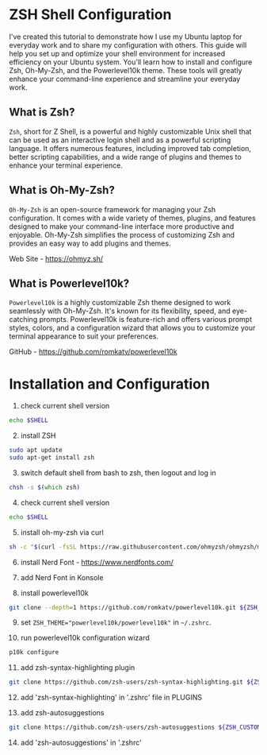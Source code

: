 # **ZSH Shell Configuration**

I've created this tutorial to demonstrate how I use my Ubuntu laptop for everyday work and to share 
my configuration with others. This guide will help you set up and optimize your shell environment 
for increased efficiency on your Ubuntu system. You'll learn how to install and configure Zsh, 
Oh-My-Zsh, and the Powerlevel10k theme. These tools will greatly enhance your command-line experience 
and streamline your everyday work.

## **What is Zsh?**

`Zsh`, short for Z Shell, is a powerful and highly customizable Unix shell that can be used as an interactive login shell and as a powerful scripting language. It offers numerous features, including improved tab completion, better scripting capabilities, and a wide range of plugins and themes to enhance your terminal experience.

## **What is Oh-My-Zsh?**

`Oh-My-Zsh` is an open-source framework for managing your Zsh configuration. It comes with a wide variety of themes, plugins, and features designed to make your command-line interface more productive and enjoyable. Oh-My-Zsh simplifies the process of customizing Zsh and provides an easy way to add plugins and themes.

Web Site - <https://ohmyz.sh/>


## **What is Powerlevel10k?**

`Powerlevel10k` is a highly customizable Zsh theme designed to work seamlessly with Oh-My-Zsh. 
It's known for its flexibility, speed, and eye-catching prompts. Powerlevel10k is feature-rich and 
offers various prompt styles, colors, and a configuration wizard that allows you to customize your 
terminal appearance to suit your preferences.

GitHub - <https://github.com/romkatv/powerlevel10k>

# **Installation and Configuration**

1. check current shell  version
```zsh
echo $SHELL
```

2. install ZSH
```zsh
sudo apt update
sudo apt-get install zsh
```

3. switch default shell from bash to zsh, then logout and log in
```zsh
chsh -s $(which zsh)
```


4. check current shell  version
```zsh
echo $SHELL
```

5. install oh-my-zsh via curl
```bash
sh -c "$(curl -fsSL https://raw.githubusercontent.com/ohmyzsh/ohmyzsh/master/tools/install.sh)"
```


6. install Nerd Font -  https://www.nerdfonts.com/


7. add Nerd Font in Konsole 


8. install powerlevel10k
```bash
git clone --depth=1 https://github.com/romkatv/powerlevel10k.git ${ZSH_CUSTOM:-$HOME/.oh-my-zsh/custom}/themes/powerlevel10k
```


9. set `ZSH_THEME="powerlevel10k/powerlevel10k"` in `~/.zshrc`.


10. run powerlevel10k configuration wizard
```bash
p10k configure
```

11. add zsh-syntax-highlighting plugin
```bash
git clone https://github.com/zsh-users/zsh-syntax-highlighting.git ${ZSH_CUSTOM:-~/.oh-my-zsh/custom}/plugins/zsh-syntax-highlighting
```

12. add 'zsh-syntax-highlighting' in '.zshrc' file in PLUGINS


13. add zsh-autosuggestions
```bash
git clone https://github.com/zsh-users/zsh-autosuggestions ${ZSH_CUSTOM:-~/.oh-my-zsh/custom}/plugins/zsh-autosuggestions
```

14. add 'zsh-autosuggestions' in '.zshrc'


